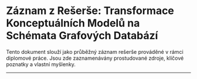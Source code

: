 # Záznam z Rešerše: Transformace Konceptuálních Modelů na Schémata Grafových Databází

Tento dokument slouží jako průběžný záznam rešerše prováděné v rámci diplomové práce. Jsou zde zaznamenávány prostudované zdroje, klíčové poznatky a vlastní myšlenky.

---
